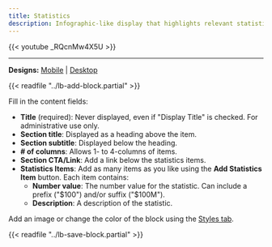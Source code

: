```yaml
---
title: Statistics
description: Infographic-like display that highlights relevant statistics to users.
---
```


{{< youtube _RQcnMw4X5U >}}

-----

**Designs:** [Mobile](<../../../../../../assets/img/designs/lb/Statistics Mobile.png>) | [Desktop](<../../../../../../assets/img/designs/lb/Statistics Desktop.png>)

{{< readfile "../lb-add-block.partial" >}}

Fill in the content fields:

- **Title** (required): Never displayed, even if "Display Title" is checked. For administrative use only.
- **Section title**: Displayed as a heading above the item.
- **Section subtitle**: Displayed below the heading.
- **# of columns**: Allows 1- to 4-columns of items.
- **Section CTA/Link**: Add a link below the statistics items.
- **Statistics Items**: Add as many items as you like using the **Add Statistics Item** button. Each item contains:
  - **Number value**: The number value for the statistic. Can include a prefix ("$100") and/or suffix ("$100M").
  - **Description**: A description of the statistic.

Add an image or change the color of the block using the [Styles tab](../advanced-options).

{{< readfile "../lb-save-block.partial" >}}